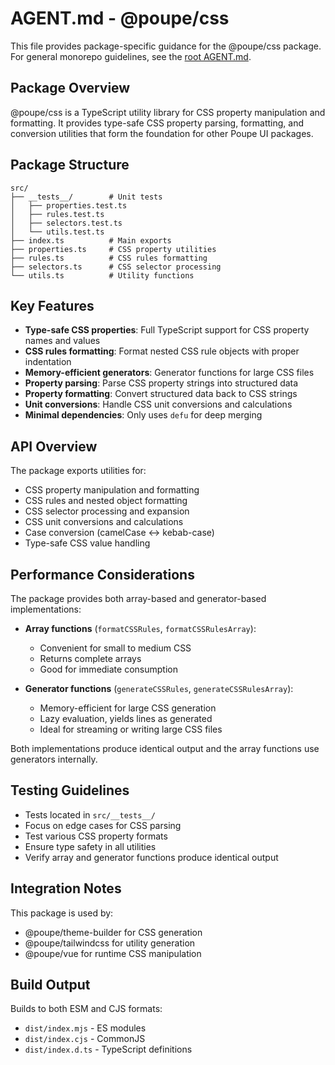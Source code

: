 # AGENT.md - @poupe/css

This file provides package-specific guidance for the @poupe/css package.
For general monorepo guidelines, see the [root AGENT.md](../../AGENT.md).

## Package Overview

@poupe/css is a TypeScript utility library for CSS property manipulation
and formatting. It provides type-safe CSS property parsing, formatting,
and conversion utilities that form the foundation for other Poupe UI
packages.

## Package Structure

```text
src/
├── __tests__/        # Unit tests
│   ├── properties.test.ts
│   ├── rules.test.ts
│   ├── selectors.test.ts
│   └── utils.test.ts
├── index.ts          # Main exports
├── properties.ts     # CSS property utilities
├── rules.ts          # CSS rules formatting
├── selectors.ts      # CSS selector processing
└── utils.ts          # Utility functions
```

## Key Features

- **Type-safe CSS properties**: Full TypeScript support for CSS property
  names and values
- **CSS rules formatting**: Format nested CSS rule objects with proper
  indentation
- **Memory-efficient generators**: Generator functions for large CSS files
- **Property parsing**: Parse CSS property strings into structured data
- **Property formatting**: Convert structured data back to CSS strings
- **Unit conversions**: Handle CSS unit conversions and calculations
- **Minimal dependencies**: Only uses `defu` for deep merging

## API Overview

The package exports utilities for:
- CSS property manipulation and formatting
- CSS rules and nested object formatting
- CSS selector processing and expansion
- CSS unit conversions and calculations
- Case conversion (camelCase ↔ kebab-case)
- Type-safe CSS value handling

## Performance Considerations

The package provides both array-based and generator-based implementations:

- **Array functions** (`formatCSSRules`, `formatCSSRulesArray`):
  - Convenient for small to medium CSS
  - Returns complete arrays
  - Good for immediate consumption

- **Generator functions** (`generateCSSRules`, `generateCSSRulesArray`):
  - Memory-efficient for large CSS generation
  - Lazy evaluation, yields lines as generated
  - Ideal for streaming or writing large CSS files

Both implementations produce identical output and the array functions use
generators internally.

## Testing Guidelines

- Tests located in `src/__tests__/`
- Focus on edge cases for CSS parsing
- Test various CSS property formats
- Ensure type safety in all utilities
- Verify array and generator functions produce identical output

## Integration Notes

This package is used by:
- @poupe/theme-builder for CSS generation
- @poupe/tailwindcss for utility generation
- @poupe/vue for runtime CSS manipulation

## Build Output

Builds to both ESM and CJS formats:
- `dist/index.mjs` - ES modules
- `dist/index.cjs` - CommonJS
- `dist/index.d.ts` - TypeScript definitions
